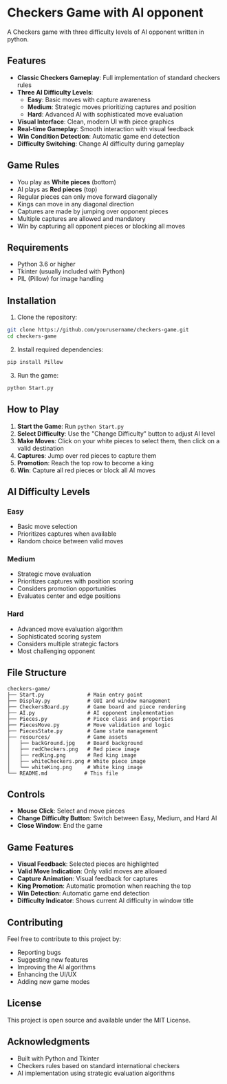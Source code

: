 # Checkers Game with AI opponent

A Checkers game with three difficulty levels of AI opponent written in python.

## Features

- **Classic Checkers Gameplay**: Full implementation of standard checkers rules
- **Three AI Difficulty Levels**:
  - **Easy**: Basic moves with capture awareness
  - **Medium**: Strategic moves prioritizing captures and position
  - **Hard**: Advanced AI with sophisticated move evaluation
- **Visual Interface**: Clean, modern UI with piece graphics
- **Real-time Gameplay**: Smooth interaction with visual feedback
- **Win Condition Detection**: Automatic game end detection
- **Difficulty Switching**: Change AI difficulty during gameplay

## Game Rules

- You play as **White pieces** (bottom)
- AI plays as **Red pieces** (top)
- Regular pieces can only move forward diagonally
- Kings can move in any diagonal direction
- Captures are made by jumping over opponent pieces
- Multiple captures are allowed and mandatory
- Win by capturing all opponent pieces or blocking all moves

## Requirements

- Python 3.6 or higher
- Tkinter (usually included with Python)
- PIL (Pillow) for image handling

## Installation

1. Clone the repository:
```bash
git clone https://github.com/yourusername/checkers-game.git
cd checkers-game
```

2. Install required dependencies:
```bash
pip install Pillow
```

3. Run the game:
```bash
python Start.py
```

## How to Play

1. **Start the Game**: Run `python Start.py`
2. **Select Difficulty**: Use the "Change Difficulty" button to adjust AI level
3. **Make Moves**: Click on your white pieces to select them, then click on a valid destination
4. **Captures**: Jump over red pieces to capture them
5. **Promotion**: Reach the top row to become a king
6. **Win**: Capture all red pieces or block all AI moves

## AI Difficulty Levels

### Easy
- Basic move selection
- Prioritizes captures when available
- Random choice between valid moves

### Medium
- Strategic move evaluation
- Prioritizes captures with position scoring
- Considers promotion opportunities
- Evaluates center and edge positions

### Hard
- Advanced move evaluation algorithm
- Sophisticated scoring system
- Considers multiple strategic factors
- Most challenging opponent

## File Structure

```
checkers-game/
├── Start.py              # Main entry point
├── Display.py            # GUI and window management
├── CheckersBoard.py      # Game board and piece rendering
├── AI.py                 # AI opponent implementation
├── Pieces.py             # Piece class and properties
├── PiecesMove.py         # Move validation and logic
├── PiecesState.py        # Game state management
├── resources/            # Game assets
│   ├── backGround.jpg    # Board background
│   ├── redCheckers.png   # Red piece image
│   ├── redKing.png       # Red king image
│   ├── whiteCheckers.png # White piece image
│   └── whiteKing.png     # White king image
└── README.md            # This file
```

## Controls

- **Mouse Click**: Select and move pieces
- **Change Difficulty Button**: Switch between Easy, Medium, and Hard AI
- **Close Window**: End the game

## Game Features

- **Visual Feedback**: Selected pieces are highlighted
- **Valid Move Indication**: Only valid moves are allowed
- **Capture Animation**: Visual feedback for captures
- **King Promotion**: Automatic promotion when reaching the top
- **Win Detection**: Automatic game end detection
- **Difficulty Indicator**: Shows current AI difficulty in window title

## Contributing

Feel free to contribute to this project by:
- Reporting bugs
- Suggesting new features
- Improving the AI algorithms
- Enhancing the UI/UX
- Adding new game modes

## License

This project is open source and available under the MIT License.

## Acknowledgments

- Built with Python and Tkinter
- Checkers rules based on standard international checkers
- AI implementation using strategic evaluation algorithms 
